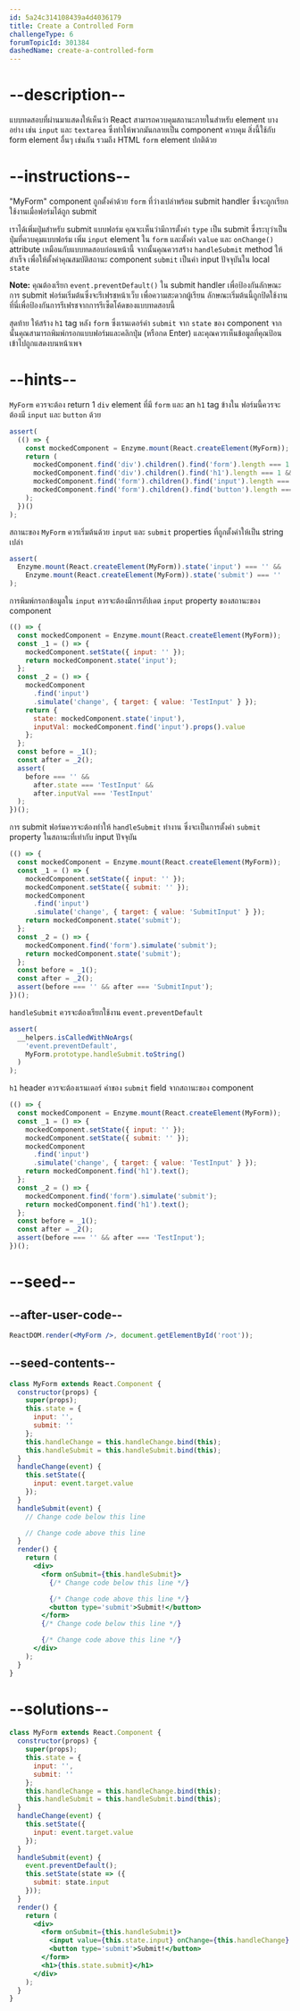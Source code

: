 ```yaml
---
id: 5a24c314108439a4d4036179
title: Create a Controlled Form
challengeType: 6
forumTopicId: 301384
dashedName: create-a-controlled-form
---
```


# --description--

แบบทดสอบที่ผ่านมาแสดงให้เห็นว่า React สามารถควบคุมสถานะภายในสำหรับ element บางอย่าง เช่น `input` และ `textarea` ซึ่งทำให้พวกมันกลายเป็น component ควบคุม สิ่งนี้ใช้กับ form element อื่นๆ เช่นกัน รวมถึง HTML `form` element ปกติด้วย

# --instructions--

"MyForm" component ถูกตั้งค่าด้วย `form` ที่ว่างเปล่าพร้อม submit handler ซึ่งจะถูกเรียกใช้งานเมื่อฟอร์มได้ถูก submit

เราได้เพิ่มปุ่มสำหรับ submit แบบฟอร์ม คุณจะเห็นว่ามีการตั้งค่า `type` เป็น submit ซึ่งระบุว่าเป็นปุ่มที่ควบคุมแบบฟอร์ม เพิ่ม `input` element ใน `form` และตั้งค่า `value` และ `onChange()` attribute เหมือนกับแบบทดสอบก่อนหน้านี้ จากนั้นคุณควรสร้าง `handleSubmit` method ให้สำเร็จ เพื่อให้ตั้งค่าคุณสมบัติสถานะ component `submit` เป็นค่า input ปัจจุบันใน local `state`

**Note:** คุณต้องเรียก `event.preventDefault()` ใน submit handler เพื่อป้องกันลักษณะการ submit ฟอร์มเริ่มต้นซึ่งจะรีเฟรชหน้าเว็บ เพื่อความสะดวกผู้เรียน ลักษณะเริ่มต้นนี้ถูกปิดใช้งานที่นี่เพื่อป้องกันการรีเฟรชจากการรีเซ็ตโค้ดของแบบทดสอบนี้

สุดท้าย ให้สร้าง `h1` tag หลัง `form` ซึ่งเรนเดอร์ค่า `submit` จาก `state` ของ component จากนั้นคุณสามารถพิมพ์กรอกแบบฟอร์มและคลิกปุ่ม (หรือกด Enter) และคุณควรเห็นข้อมูลที่คุณป้อนเข้าไปถูกแสดงบนหน้าเพจ

# --hints--
 
`MyForm` ควรจะต้อง return 1 `div` element ที่มี `form` และ an `h1` tag ข้างใน ฟอร์มนี้ควรจะต้องมี `input` และ `button` ด้วย

```js
assert(
  (() => {
    const mockedComponent = Enzyme.mount(React.createElement(MyForm));
    return (
      mockedComponent.find('div').children().find('form').length === 1 &&
      mockedComponent.find('div').children().find('h1').length === 1 &&
      mockedComponent.find('form').children().find('input').length === 1 &&
      mockedComponent.find('form').children().find('button').length === 1
    );
  })()
);
```

สถานะของ `MyForm` ควรเริ่มต้นด้วย `input` และ `submit` properties ที่ถูกตั้งค่าให้เป็น string เปล่า

```js
assert(
  Enzyme.mount(React.createElement(MyForm)).state('input') === '' &&
    Enzyme.mount(React.createElement(MyForm)).state('submit') === ''
);
```

การพิมพ์กรอกข้อมูลใน `input` ควรจะต้องมีการอัปเดต `input` property ของสถานะของ component

```js
(() => {
  const mockedComponent = Enzyme.mount(React.createElement(MyForm));
  const _1 = () => {
    mockedComponent.setState({ input: '' });
    return mockedComponent.state('input');
  };
  const _2 = () => {
    mockedComponent
      .find('input')
      .simulate('change', { target: { value: 'TestInput' } });
    return {
      state: mockedComponent.state('input'),
      inputVal: mockedComponent.find('input').props().value
    };
  };
  const before = _1();
  const after = _2();
  assert(
    before === '' &&
      after.state === 'TestInput' &&
      after.inputVal === 'TestInput'
  );
})();
```

การ submit ฟอร์มควรจะต้องทำให้ `handleSubmit` ทำงาน ซึ่งจะเป็นการตั้งค่า `submit` property ในสถานะที่เท่ากับ input ปัจจุบัน

```js
(() => {
  const mockedComponent = Enzyme.mount(React.createElement(MyForm));
  const _1 = () => {
    mockedComponent.setState({ input: '' });
    mockedComponent.setState({ submit: '' });
    mockedComponent
      .find('input')
      .simulate('change', { target: { value: 'SubmitInput' } });
    return mockedComponent.state('submit');
  };
  const _2 = () => {
    mockedComponent.find('form').simulate('submit');
    return mockedComponent.state('submit');
  };
  const before = _1();
  const after = _2();
  assert(before === '' && after === 'SubmitInput');
})();
```

`handleSubmit` ควรจะต้องเรียกใช้งาน `event.preventDefault`

```js
assert(
  __helpers.isCalledWithNoArgs(
    'event.preventDefault',
    MyForm.prototype.handleSubmit.toString()
  )
);
```

`h1` header ควรจะต้องเรนเดอร์ ค่าของ `submit` field จากสถานะของ component

```js
(() => {
  const mockedComponent = Enzyme.mount(React.createElement(MyForm));
  const _1 = () => {
    mockedComponent.setState({ input: '' });
    mockedComponent.setState({ submit: '' });
    mockedComponent
      .find('input')
      .simulate('change', { target: { value: 'TestInput' } });
    return mockedComponent.find('h1').text();
  };
  const _2 = () => {
    mockedComponent.find('form').simulate('submit');
    return mockedComponent.find('h1').text();
  };
  const before = _1();
  const after = _2();
  assert(before === '' && after === 'TestInput');
})();
```

# --seed--

## --after-user-code--

```jsx
ReactDOM.render(<MyForm />, document.getElementById('root'));
```

## --seed-contents--

```jsx
class MyForm extends React.Component {
  constructor(props) {
    super(props);
    this.state = {
      input: '',
      submit: ''
    };
    this.handleChange = this.handleChange.bind(this);
    this.handleSubmit = this.handleSubmit.bind(this);
  }
  handleChange(event) {
    this.setState({
      input: event.target.value
    });
  }
  handleSubmit(event) {
    // Change code below this line

    // Change code above this line
  }
  render() {
    return (
      <div>
        <form onSubmit={this.handleSubmit}>
          {/* Change code below this line */}

          {/* Change code above this line */}
          <button type='submit'>Submit!</button>
        </form>
        {/* Change code below this line */}

        {/* Change code above this line */}
      </div>
    );
  }
}
```

# --solutions--

```jsx
class MyForm extends React.Component {
  constructor(props) {
    super(props);
    this.state = {
      input: '',
      submit: ''
    };
    this.handleChange = this.handleChange.bind(this);
    this.handleSubmit = this.handleSubmit.bind(this);
  }
  handleChange(event) {
    this.setState({
      input: event.target.value
    });
  }
  handleSubmit(event) {
    event.preventDefault();
    this.setState(state => ({
      submit: state.input
    }));
  }
  render() {
    return (
      <div>
        <form onSubmit={this.handleSubmit}>
          <input value={this.state.input} onChange={this.handleChange} />
          <button type='submit'>Submit!</button>
        </form>
        <h1>{this.state.submit}</h1>
      </div>
    );
  }
}
```
